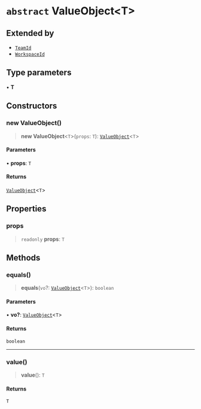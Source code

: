# `abstract` ValueObject\<T\>

## Extended by

- [`TeamId`](../../../types/state/account.interfaces/classes/TeamId.md)
- [`WorkspaceId`](../../../types/state/workspace.interface/classes/WorkspaceId.md)

## Type parameters

• **T**

## Constructors

### new ValueObject()

> **new ValueObject**\<`T`\>(`props`: `T`): [`ValueObject`](ValueObject.md)\<`T`\>

#### Parameters

• **props**: `T`

#### Returns

[`ValueObject`](ValueObject.md)\<`T`\>

## Properties

### props

> `readonly` **props**: `T`

## Methods

### equals()

> **equals**(`vo`?: [`ValueObject`](ValueObject.md)\<`T`\>): `boolean`

#### Parameters

• **vo?**: [`ValueObject`](ValueObject.md)\<`T`\>

#### Returns

`boolean`

***

### value()

> **value**(): `T`

#### Returns

`T`
